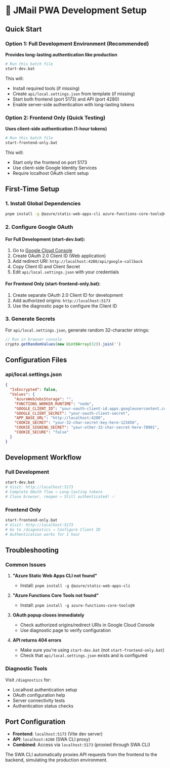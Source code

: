 # 🚀 JMail PWA Development Setup

## Quick Start

### Option 1: Full Development Environment (Recommended)
**Provides long-lasting authentication like production**

```bash
# Run this batch file
start-dev.bat
```

This will:
- Install required tools (if missing)
- Create `api/local.settings.json` from template (if missing)
- Start both frontend (port 5173) and API (port 4280)
- Enable server-side authentication with long-lasting tokens

### Option 2: Frontend Only (Quick Testing)
**Uses client-side authentication (1-hour tokens)**

```bash
# Run this batch file
start-frontend-only.bat
```

This will:
- Start only the frontend on port 5173
- Use client-side Google Identity Services
- Require localhost OAuth client setup

## First-Time Setup

### 1. Install Global Dependencies
```bash
pnpm install -g @azure/static-web-apps-cli azure-functions-core-tools@4
```

### 2. Configure Google OAuth

#### For Full Development (start-dev.bat):
1. Go to [Google Cloud Console](https://console.cloud.google.com/apis/credentials)
2. Create OAuth 2.0 Client ID (Web application)
3. Add redirect URI: `http://localhost:4280/api/google-callback`
4. Copy Client ID and Client Secret
5. Edit `api/local.settings.json` with your credentials

#### For Frontend Only (start-frontend-only.bat):
1. Create separate OAuth 2.0 Client ID for development
2. Add authorized origins: `http://localhost:5173`
3. Use the diagnostic page to configure the Client ID

### 3. Generate Secrets
For `api/local.settings.json`, generate random 32-character strings:
```javascript
// Run in browser console
crypto.getRandomValues(new Uint8Array(32)).join('')
```

## Configuration Files

### api/local.settings.json
```json
{
  "IsEncrypted": false,
  "Values": {
    "AzureWebJobsStorage": "",
    "FUNCTIONS_WORKER_RUNTIME": "node",
    "GOOGLE_CLIENT_ID": "your-oauth-client-id.apps.googleusercontent.com",
    "GOOGLE_CLIENT_SECRET": "your-oauth-client-secret",
    "APP_BASE_URL": "http://localhost:4280",
    "COOKIE_SECRET": "your-32-char-secret-key-here-123456",
    "COOKIE_SIGNING_SECRET": "your-other-32-char-secret-here-78901",
    "COOKIE_SECURE": "false"
  }
}
```

## Development Workflow

### Full Development
```bash
start-dev.bat
# Visit: http://localhost:5173
# Complete OAuth flow → Long-lasting tokens
# Close browser, reopen → Still authenticated! ✅
```

### Frontend Only
```bash
start-frontend-only.bat
# Visit: http://localhost:5173
# Go to /diagnostics → Configure Client ID
# Authentication works for 1 hour
```

## Troubleshooting

### Common Issues

1. **"Azure Static Web Apps CLI not found"**
   - Install: `pnpm install -g @azure/static-web-apps-cli`

2. **"Azure Functions Core Tools not found"**
   - Install: `pnpm install -g azure-functions-core-tools@4`

3. **OAuth popup closes immediately**
   - Check authorized origins/redirect URIs in Google Cloud Console
   - Use diagnostic page to verify configuration

4. **API returns 404 errors**
   - Make sure you're using `start-dev.bat` (not `start-frontend-only.bat`)
   - Check that `api/local.settings.json` exists and is configured

### Diagnostic Tools

Visit `/diagnostics` for:
- Localhost authentication setup
- OAuth configuration help
- Server connectivity tests
- Authentication status checks

## Port Configuration

- **Frontend**: `localhost:5173` (Vite dev server)
- **API**: `localhost:4280` (SWA CLI proxy)
- **Combined**: Access via `localhost:5173` (proxied through SWA CLI)

The SWA CLI automatically proxies API requests from the frontend to the backend, simulating the production environment.

